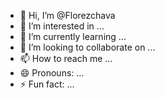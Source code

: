 - 👋 Hi, I’m @Florezchava
- 👀 I’m interested in ...
- 🌱 I’m currently learning ...
- 💞️ I’m looking to collaborate on ...
- 📫 How to reach me ...
- 😄 Pronouns: ...
- ⚡ Fun fact: ...

<!---
Florezchava/Florezchava is a ✨ special ✨ repository because its `README.md` (this file) appears on your GitHub profile.
You can click the Preview link to take a look at your changes.
--->
